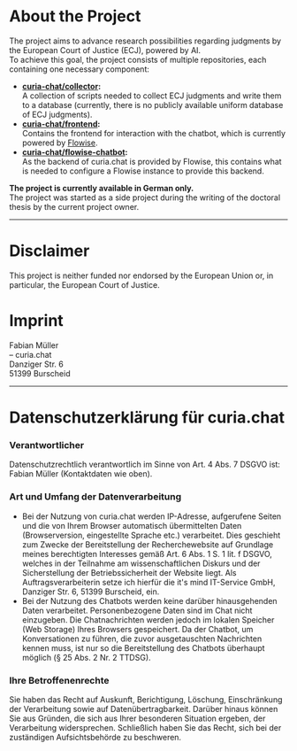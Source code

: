 # About the Project  
The project aims to advance research possibilities regarding judgments by the European Court of Justice (ECJ), powered by AI.  
To achieve this goal, the project consists of multiple repositories, each containing one necessary component:  

- **[curia-chat/collector](https://github.com/curia-chat/collector):**  
  A collection of scripts needed to collect ECJ judgments and write them to a database (currently, there is no publicly available uniform database of ECJ judgments).  
- **[curia-chat/frontend](https://github.com/curia-chat/frontend):**  
  Contains the frontend for interaction with the chatbot, which is currently powered by [Flowise](https://github.com/FlowiseAI/Flowise).  
- **[curia-chat/flowise-chatbot](https://github.com/curia-chat/flowise-chatbot):**  
  As the backend of curia.chat is provided by Flowise, this contains what is needed to configure a Flowise instance to provide this backend.

**The project is currently available in German only.**  
The project was started as a side project during the writing of the doctoral thesis by the current project owner.

---

# Disclaimer  
This project is neither funded nor endorsed by the European Union or, in particular, the European Court of Justice.  

# Imprint  
Fabian Müller  
– curia.chat  
Danziger Str. 6  
51399 Burscheid  

---

# Datenschutzerklärung für curia.chat

### Verantwortlicher
Datenschutzrechtlich verantwortlich im Sinne von Art. 4 Abs. 7 DSGVO ist: Fabian Müller (Kontaktdaten wie oben).

### Art und Umfang der Datenverarbeitung
- Bei der Nutzung von curia.chat werden IP-Adresse, aufgerufene Seiten und die von Ihrem Browser automatisch übermittelten Daten (Browserversion, eingestellte Sprache etc.) verarbeitet. Dies geschieht zum Zwecke der Bereitstellung der Recherchewebsite auf Grundlage meines berechtigten Interesses gemäß Art. 6 Abs. 1 S. 1 lit. f DSGVO, welches in der Teilnahme am wissenschaftlichen Diskurs und der Sicherstellung der Betriebssicherheit der Website liegt. Als Auftragsverarbeiterin setze ich hierfür die it's mind IT-Service GmbH, Danziger Str. 6, 51399 Burscheid, ein.
- Bei der Nutzung des Chatbots werden keine darüber hinausgehenden Daten verarbeitet. Personenbezogene Daten sind im Chat nicht einzugeben. Die Chatnachrichten werden jedoch im lokalen Speicher (Web Storage) Ihres Browsers gespeichert. Da der Chatbot, um Konversationen zu führen, die zuvor ausgetauschten Nachrichten kennen muss, ist nur so die Bereitstellung des Chatbots überhaupt möglich (§ 25 Abs. 2 Nr. 2 TTDSG).

### Ihre Betroffenenrechte
Sie haben das Recht auf Auskunft, Berichtigung, Löschung, Einschränkung der Verarbeitung sowie auf Datenübertragbarkeit. Darüber hinaus können Sie aus Gründen, die sich aus Ihrer besonderen Situation ergeben, der Verarbeitung widersprechen. Schließlich haben Sie das Recht, sich bei der zuständigen Aufsichtsbehörde zu beschweren.
